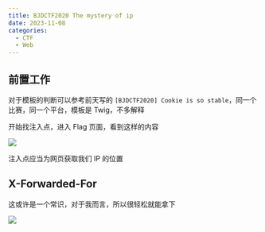 ```yaml
---
title: BJDCTF2020 The mystery of ip
date: 2023-11-08
categories:
  - CTF
  - Web
---
```


## 前置工作

对于模板的判断可以参考前天写的 `[BJDCTF2020] Cookie is so stable`，同一个比赛，同一个平台，模板是 Twig，不多解释

开始找注入点，进入 Flag 页面，看到这样的内容

![](https://z1.ax1x.com/2023/11/08/pi1R2Qg.png)

注入点应当为网页获取我们 IP 的位置

## X-Forwarded-For

这或许是一个常识，对于我而言，所以很轻松就能拿下

![](https://z1.ax1x.com/2023/11/08/pi1WilD.png)